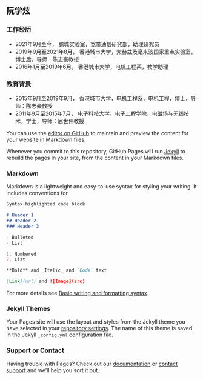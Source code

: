 ## 阮学炫

### 工作经历
- 2021年9月至今， 鹏城实验室，宽带通信研究部，助理研究员
- 2019年9月至2021年8月， 香港城市大学，太赫兹及毫米波国家重点实验室，博士后，导师：陈志豪教授
- 2016年1月至2019年6月， 香港城市大学，电机工程系，教学助理

### 教育背景
- 2015年9月至2019年9月， 香港城市大学，电机工程系，电机工程，博士，导师：陈志豪教授
- 2011年9月至2015年7月， 电子科技大学，电子工程学院，电磁场与无线技术，学士，导师：屈世伟教授

You can use the [editor on GitHub](https://github.com/xuexuanruan/xuexuanruan.github.io/edit/main/index.md) to maintain and preview the content for your website in Markdown files.

Whenever you commit to this repository, GitHub Pages will run [Jekyll](https://jekyllrb.com/) to rebuild the pages in your site, from the content in your Markdown files.

### Markdown

Markdown is a lightweight and easy-to-use syntax for styling your writing. It includes conventions for

```markdown
Syntax highlighted code block

# Header 1
## Header 2
### Header 3

- Bulleted
- List

1. Numbered
2. List

**Bold** and _Italic_ and `Code` text

[Link](url) and ![Image](src)
```

For more details see [Basic writing and formatting syntax](https://docs.github.com/en/github/writing-on-github/getting-started-with-writing-and-formatting-on-github/basic-writing-and-formatting-syntax).

### Jekyll Themes

Your Pages site will use the layout and styles from the Jekyll theme you have selected in your [repository settings](https://github.com/xuexuanruan/xuexuanruan.github.io/settings/pages). The name of this theme is saved in the Jekyll `_config.yml` configuration file.

### Support or Contact

Having trouble with Pages? Check out our [documentation](https://docs.github.com/categories/github-pages-basics/) or [contact support](https://support.github.com/contact) and we’ll help you sort it out.

